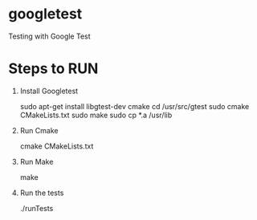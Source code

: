googletest
==========

Testing with Google Test


Steps to RUN
============

1) Install Googletest
    
    sudo apt-get install libgtest-dev cmake
    cd /usr/src/gtest
    sudo cmake CMakeLists.txt
    sudo make
    sudo cp *.a /usr/lib
    
2) Run Cmake

    cmake CMakeLists.txt

3) Run Make

    make
    
4) Run the tests

    ./runTests
